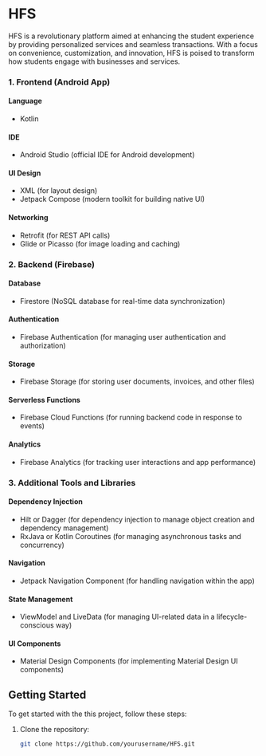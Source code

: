 # HFS

HFS is a revolutionary platform aimed at enhancing the student experience by providing personalized services and seamless transactions. With a focus on convenience, customization, and innovation, HFS is poised to transform how students engage with businesses and services.

### 1. Frontend (Android App)

#### Language
- Kotlin

#### IDE
- Android Studio (official IDE for Android development)

#### UI Design
- XML (for layout design)
- Jetpack Compose (modern toolkit for building native UI)

#### Networking
- Retrofit (for REST API calls)
- Glide or Picasso (for image loading and caching)

### 2. Backend (Firebase)

#### Database
- Firestore (NoSQL database for real-time data synchronization)

#### Authentication
- Firebase Authentication (for managing user authentication and authorization)

#### Storage
- Firebase Storage (for storing user documents, invoices, and other files)

#### Serverless Functions
- Firebase Cloud Functions (for running backend code in response to events)

#### Analytics
- Firebase Analytics (for tracking user interactions and app performance)

### 3. Additional Tools and Libraries

#### Dependency Injection
- Hilt or Dagger (for dependency injection to manage object creation and dependency management)
- RxJava or Kotlin Coroutines (for managing asynchronous tasks and concurrency)

#### Navigation
- Jetpack Navigation Component (for handling navigation within the app)

#### State Management
- ViewModel and LiveData (for managing UI-related data in a lifecycle-conscious way)

#### UI Components
- Material Design Components (for implementing Material Design UI components)

## Getting Started

To get started with the this project, follow these steps:

1. Clone the repository:
   ```sh
   git clone https://github.com/yourusername/HFS.git
